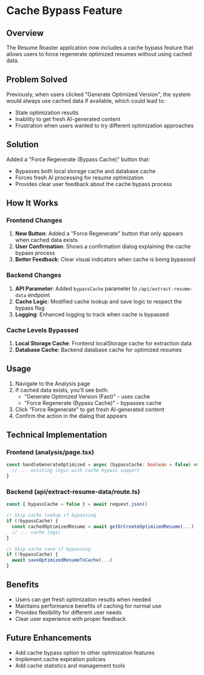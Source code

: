 # Cache Bypass Feature

## Overview
The Resume Roaster application now includes a cache bypass feature that allows users to force regenerate optimized resumes without using cached data.


## Problem Solved
Previously, when users clicked "Generate Optimized Version", the system would always use cached data if available, which could lead to:
- Stale optimization results
- Inability to get fresh AI-generated content
- Frustration when users wanted to try different optimization approaches

## Solution
Added a "Force Regenerate (Bypass Cache)" button that:
- Bypasses both local storage cache and database cache
- Forces fresh AI processing for resume optimization
- Provides clear user feedback about the cache bypass process

## How It Works

### Frontend Changes
1. **New Button**: Added a "Force Regenerate" button that only appears when cached data exists
2. **User Confirmation**: Shows a confirmation dialog explaining the cache bypass process
3. **Better Feedback**: Clear visual indicators when cache is being bypassed

### Backend Changes
1. **API Parameter**: Added `bypassCache` parameter to `/api/extract-resume-data` endpoint
2. **Cache Logic**: Modified cache lookup and save logic to respect the bypass flag
3. **Logging**: Enhanced logging to track when cache is bypassed

### Cache Levels Bypassed
1. **Local Storage Cache**: Frontend localStorage cache for extraction data
2. **Database Cache**: Backend database cache for optimized resumes

## Usage
1. Navigate to the Analysis page
2. If cached data exists, you'll see both:
   - "Generate Optimized Version (Fast)" - uses cache
   - "Force Regenerate (Bypass Cache)" - bypasses cache
3. Click "Force Regenerate" to get fresh AI-generated content
4. Confirm the action in the dialog that appears

## Technical Implementation

### Frontend (analysis/page.tsx)
```typescript
const handleGenerateOptimized = async (bypassCache: boolean = false) => {
  // ... existing logic with cache bypass support
}
```

### Backend (api/extract-resume-data/route.ts)
```typescript
const { bypassCache = false } = await request.json()

// Skip cache lookup if bypassing
if (!bypassCache) {
  const cachedOptimizedResume = await getOrCreateOptimizedResume(...)
  // ... cache logic
}

// Skip cache save if bypassing
if (!bypassCache) {
  await saveOptimizedResumeToCache(...)
}
```

## Benefits
- Users can get fresh optimization results when needed
- Maintains performance benefits of caching for normal use
- Provides flexibility for different user needs
- Clear user experience with proper feedback

## Future Enhancements
- Add cache bypass option to other optimization features
- Implement cache expiration policies
- Add cache statistics and management tools 
